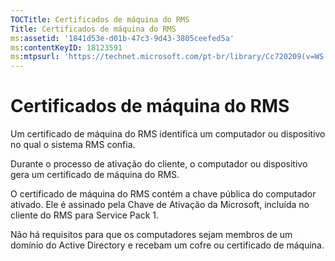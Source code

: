 ```yaml
---
TOCTitle: Certificados de máquina do RMS
Title: Certificados de máquina do RMS
ms:assetid: '1841d53e-d01b-47c3-9d43-3805ceefed5a'
ms:contentKeyID: 18123591
ms:mtpsurl: 'https://technet.microsoft.com/pt-br/library/Cc720209(v=WS.10)'
---
```


Certificados de máquina do RMS
==============================

Um certificado de máquina do RMS identifica um computador ou dispositivo no qual o sistema RMS confia.

Durante o processo de ativação do cliente, o computador ou dispositivo gera um certificado de máquina do RMS.

O certificado de máquina do RMS contém a chave pública do computador ativado. Ele é assinado pela Chave de Ativação da Microsoft, incluída no cliente do RMS para Service Pack 1.

Não há requisitos para que os computadores sejam membros de um domínio do Active Directory e recebam um cofre ou certificado de máquina.
